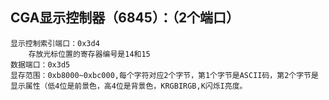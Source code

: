 ## CGA显示控制器（6845）：（2个端口）

```
显示控制索引端口：0x3d4
	存放光标位置的寄存器编号是14和15
数据端口：0x3d5
显存范围：0xb8000~0xbc000,每个字符对应2个字节，第1个字节是ASCII码，第2个字节是显示属性（低4位是前景色，高4位是背景色，KRGBIRGB,K闪烁I亮度。
```